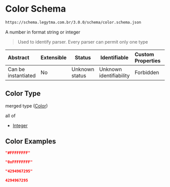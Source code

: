 # Color Schema

```txt
https://schema.legytma.com.br/3.0.0/schema/color.schema.json
```

A number in format string or integer


> Used to identify parser. Every parser can permit only one type
>

| Abstract            | Extensible | Status         | Identifiable            | Custom Properties | Additional Properties | Access Restrictions | Defined In                                                              |
| :------------------ | ---------- | -------------- | ----------------------- | :---------------- | --------------------- | ------------------- | ----------------------------------------------------------------------- |
| Can be instantiated | No         | Unknown status | Unknown identifiability | Forbidden         | Allowed               | none                | [color.schema.json](../schema/color.schema.json) |

## Color Type

merged type ([Color](color.md))

all of

-   [Integer](color-allof-integer.md)

## Color Examples

```json
"#FFFFFFFF"
```

```json
"0xFFFFFFFF"
```

```json
"4294967295"
```

```json
4294967295
```
